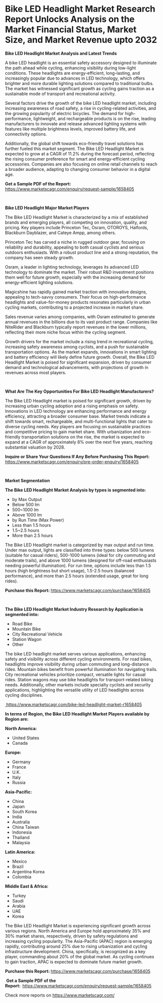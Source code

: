 <p><h1>Bike LED Headlight Market Research Report Unlocks Analysis on the Market Financial Status, Market Size, and Market Revenue upto 2032</h1></p><p><strong>Bike LED Headlight Market Analysis and Latest Trends</strong></p>
<p><p>A bike LED headlight is an essential safety accessory designed to illuminate the path ahead while cycling, enhancing visibility during low-light conditions. These headlights are energy-efficient, long-lasting, and increasingly popular due to advances in LED technology, which offers brighter and more durable lighting solutions compared to traditional bulbs. The market has witnessed significant growth as cycling gains traction as a sustainable mode of transport and recreational activity. </p><p>Several factors drive the growth of the bike LED headlight market, including increasing awareness of road safety, a rise in cycling-related activities, and the growing popularity of electric bicycles. The demand for high-performance, lightweight, and rechargeable products is on the rise, leading manufacturers to innovate and release advanced lighting systems with features like multiple brightness levels, improved battery life, and connectivity options. </p><p>Additionally, the global shift towards eco-friendly travel solutions has further fueled this market segment. The Bike LED Headlight Market is expected to grow at a CAGR of 11.2% during the forecast period, reflecting the rising consumer preference for smart and energy-efficient cycling accessories. Companies are also focusing on online retail channels to reach a broader audience, adapting to changing consumer behavior in a digital age.</p></p>
<p><strong>Get a Sample PDF of the Report:&nbsp;</strong> <a href="https://www.marketscagr.com/enquiry/request-sample/1658405?utm_campaign=2467&utm_medium=2&utm_source=Github&utm_content=ia&utm_term=04042025&utm_id=bike-led-headlight">https://www.marketscagr.com/enquiry/request-sample/1658405</a></p>
<p>&nbsp;</p>
<p><strong>Bike LED Headlight Major Market Players</strong></p>
<p><p>The Bike LED Headlight Market is characterized by a mix of established brands and emerging players, all competing on innovation, quality, and pricing. Key players include Princeton Tec, Osram, OTOROYS, Halfords, Blackburn Dayblazer, and Cateye Ampp, among others. </p><p>Princeton Tec has carved a niche in rugged outdoor gear, focusing on reliability and durability, appealing to both casual cyclists and serious outdoors enthusiasts. With a robust product line and a strong reputation, the company has seen steady growth. </p><p>Osram, a leader in lighting technology, leverages its advanced LED technology to dominate the market. Their robust R&D investment positions them well for future growth, especially with the increasing demand for energy-efficient lighting solutions.</p><p>Magicshine has rapidly gained market traction with innovative designs, appealing to tech-savvy consumers. Their focus on high-performance headlights and value-for-money products resonates particularly in urban cycling markets, contributing to a projected increase in market share.</p><p>Sales revenue varies among companies, with Osram estimated to generate annual revenues in the billions due to its vast product range. Companies like NiteRider and Blackburn typically report revenues in the lower millions, reflecting their more niche focus within the cycling segment.</p><p>Growth drivers for the market include a rising trend in recreational cycling, increasing safety awareness among cyclists, and a push for sustainable transportation options. As the market expands, innovations in smart lighting and battery efficiency will likely define future growth. Overall, the Bike LED Headlight Market is poised for significant expansion, driven by consumer demand and technological advancements, with projections of growth in revenues across most players.</p></p>
<p>&nbsp;</p>
<p><strong>What Are The Key Opportunities For Bike LED Headlight Manufacturers?</strong></p>
<p><p>The Bike LED Headlight market is poised for significant growth, driven by increasing urban cycling adoption and a rising emphasis on safety. Innovations in LED technology are enhancing performance and energy efficiency, attracting a broader consumer base. Market trends indicate a shift towards smart, rechargeable, and multi-functional lights that cater to diverse cycling needs. Key players are focusing on sustainable practices and competitive pricing to gain market share. With urbanization and eco-friendly transportation solutions on the rise, the market is expected to expand at a CAGR of approximately 8% over the next five years, reaching substantial valuation by 2028.</p></p>
<p><strong>Inquire or Share Your Questions If Any Before Purchasing This Report:</strong> <a href="https://www.marketscagr.com/enquiry/pre-order-enquiry/1658405?utm_campaign=2467&utm_medium=2&utm_source=Github&utm_content=ia&utm_term=04042025&utm_id=bike-led-headlight">https://www.marketscagr.com/enquiry/pre-order-enquiry/1658405</a></p>
<p>&nbsp;</p>
<p><strong>Market Segmentation</strong></p>
<p><strong>The Bike LED Headlight Market Analysis by types is segmented into:</strong></p>
<p><ul><li>by Max Output</li><li>Below 500 lm</li><li>500~1000 lm</li><li>Above 1000 lm</li><li>by Run Time (Max Power)</li><li>Less than 1.5 hours</li><li>1.5~2.5 hours</li><li>More than 2.5 hours</li></ul></p>
<p><p>The Bike LED Headlight market is categorized by max output and run time. Under max output, lights are classified into three types: below 500 lumens (suitable for casual riders), 500-1000 lumens (ideal for city commuting and moderate trails), and above 1000 lumens (designed for off-road enthusiasts needing powerful illumination). For run time, options include less than 1.5 hours (high brightness but short usage), 1.5-2.5 hours (balanced performance), and more than 2.5 hours (extended usage, great for long rides).</p></p>
<p><strong>Purchase this Report:&nbsp;</strong><a href="https://www.marketscagr.com/purchase/1658405?utm_campaign=2467&utm_medium=2&utm_source=Github&utm_content=ia&utm_term=04042025&utm_id=bike-led-headlight">https://www.marketscagr.com/purchase/1658405</a></p>
<p>&nbsp;</p>
<p><strong>The Bike LED Headlight Market Industry Research by Application is segmented into:</strong></p>
<p><ul><li>Road Bike</li><li>Mountain Bike</li><li>City Recreational Vehicle</li><li>Station Wagon</li><li>Other</li></ul></p>
<p><p>The bike LED headlight market serves various applications, enhancing safety and visibility across different cycling environments. For road bikes, headlights improve visibility during urban commuting and long-distance rides. Mountain bikes benefit from powerful illumination for navigating trails. City recreational vehicles prioritize compact, versatile lights for casual rides. Station wagons may use bike headlights for transport-related biking needs. Additionally, other markets include specialty cyclists and security applications, highlighting the versatile utility of LED headlights across cycling disciplines.</p></p>
<p><a href="https://www.marketscagr.com/bike-led-headlight-market-r1658405?utm_campaign=2467&utm_medium=2&utm_source=Github&utm_content=ia&utm_term=04042025&utm_id=bike-led-headlight">&nbsp;https://www.marketscagr.com/bike-led-headlight-market-r1658405</a></p>
<p><strong>In terms of Region, the Bike LED Headlight Market Players available by Region are:</strong></p>
<p>
    <p> <strong> North America: </strong>
        <ul>
            <li>United States</li>
            <li>Canada</li>
        </ul>
        </p> 
    <p> <strong> Europe: </strong>
        <ul>
            <li>Germany</li>
            <li>France</li>
            <li>U.K.</li>
            <li>Italy</li>
            <li>Russia</li>
        </ul>
        </p> 
    <p> <strong> Asia-Pacific: </strong>
        <ul>
            <li>China</li>
            <li>Japan</li>
            <li>South Korea</li>
            <li>India</li>
            <li>Australia</li>
            <li>China Taiwan</li>
            <li>Indonesia</li>
            <li>Thailand</li>
            <li>Malaysia</li>
        </ul>
        </p> 
    <p> <strong> Latin America: </strong>
        <ul>
            <li>Mexico</li>
            <li>Brazil</li>
            <li>Argentina Korea</li>
            <li>Colombia</li>
        </ul>
        </p> 
    <p> <strong> Middle East & Africa: </strong>
        <ul>
            <li>Turkey</li>
            <li>Saudi</li>
            <li>Arabia</li>
            <li>UAE</li>
            <li>Korea</li>
        </ul>
    </p>
    </p>
<p><p>The Bike LED Headlight Market is experiencing significant growth across various regions. North America and Europe hold approximately 35% and 30% market shares, respectively, driven by safety regulations and increasing cycling popularity. The Asia-Pacific (APAC) region is emerging rapidly, contributing around 25% due to rising urbanization and cycling infrastructure development. China, specifically, is recognized as a key player, commanding about 20% of the global market. As cycling continues to gain traction, APAC is expected to dominate future market growth.</p></p>
<p><strong>Purchase this Report: </strong><a href="https://www.marketscagr.com/purchase/1658405?utm_campaign=2467&utm_medium=2&utm_source=Github&utm_content=ia&utm_term=04042025&utm_id=bike-led-headlight">https://www.marketscagr.com/purchase/1658405</a></p>
<p>&nbsp;<strong>Get a Sample PDF of the Report:&nbsp;&nbsp;</strong><a href="https://www.marketscagr.com/enquiry/request-sample/1658405?utm_campaign=2467&utm_medium=2&utm_source=Github&utm_content=ia&utm_term=04042025&utm_id=bike-led-headlight">https://www.marketscagr.com/enquiry/request-sample/1658405</a></p>
<p><strong></strong></p>
<p>Check more reports on <a href="https://www.marketscagr.com/?utm_campaign=2467&utm_medium=2&utm_source=Github&utm_content=ia&utm_term=04042025&utm_id=bike-led-headlight">https://www.marketscagr.com/</a></p>